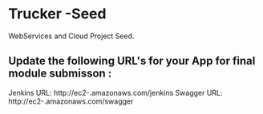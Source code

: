 # Trucker -Seed
WebServices and Cloud Project Seed.
## Update the following URL's for  your App for  final module submisson :
Jenkins URL: http://ec2-<somehost>.amazonaws.com/jenkins
Swagger URL: http://ec2-<somehost>.amazonaws.com/swagger

